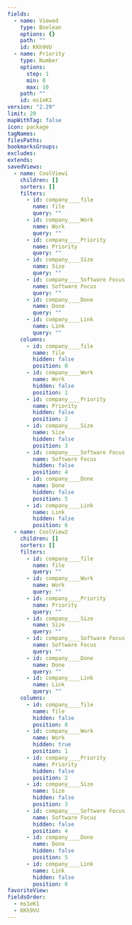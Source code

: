 ```yaml
---
fields:
  - name: Viewed
    type: Boolean
    options: {}
    path: ""
    id: KKh9VU
  - name: Priority
    type: Number
    options:
      step: 1
      min: 0
      max: 10
    path: ""
    id: ms1eK1
version: "2.29"
limit: 20
mapWithTag: false
icon: package
tagNames: 
filesPaths: 
bookmarksGroups: 
excludes: 
extends: 
savedViews:
  - name: CoolView1
    children: []
    sorters: []
    filters:
      - id: company____file
        name: file
        query: ""
      - id: company____Work
        name: Work
        query: ""
      - id: company____Priority
        name: Priority
        query: ""
      - id: company____Size
        name: Size
        query: ""
      - id: company____Software Focus
        name: Software Focus
        query: ""
      - id: company____Done
        name: Done
        query: ""
      - id: company____Link
        name: Link
        query: ""
    columns:
      - id: company____file
        name: file
        hidden: false
        position: 0
      - id: company____Work
        name: Work
        hidden: false
        position: 1
      - id: company____Priority
        name: Priority
        hidden: false
        position: 2
      - id: company____Size
        name: Size
        hidden: false
        position: 3
      - id: company____Software Focus
        name: Software Focus
        hidden: false
        position: 4
      - id: company____Done
        name: Done
        hidden: false
        position: 5
      - id: company____Link
        name: Link
        hidden: false
        position: 6
  - name: CoolView2
    children: []
    sorters: []
    filters:
      - id: company____file
        name: file
        query: ""
      - id: company____Work
        name: Work
        query: ""
      - id: company____Priority
        name: Priority
        query: ""
      - id: company____Size
        name: Size
        query: ""
      - id: company____Software Focus
        name: Software Focus
        query: ""
      - id: company____Done
        name: Done
        query: ""
      - id: company____Link
        name: Link
        query: ""
    columns:
      - id: company____file
        name: file
        hidden: false
        position: 0
      - id: company____Work
        name: Work
        hidden: true
        position: 1
      - id: company____Priority
        name: Priority
        hidden: false
        position: 2
      - id: company____Size
        name: Size
        hidden: false
        position: 3
      - id: company____Software Focus
        name: Software Focus
        hidden: false
        position: 4
      - id: company____Done
        name: Done
        hidden: false
        position: 5
      - id: company____Link
        name: Link
        hidden: false
        position: 6
favoriteView: 
fieldsOrder:
  - ms1eK1
  - KKh9VU
---
```

